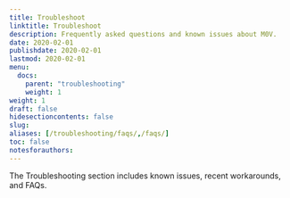 ```yaml
---
title: Troubleshoot 
linktitle: Troubleshoot
description: Frequently asked questions and known issues about M0V.
date: 2020-02-01
publishdate: 2020-02-01
lastmod: 2020-02-01
menu:
  docs:
    parent: "troubleshooting"
    weight: 1
weight: 1	
draft: false
hidesectioncontents: false
slug:
aliases: [/troubleshooting/faqs/,/faqs/]
toc: false
notesforauthors:
---
```


The Troubleshooting section includes known issues, recent workarounds, and FAQs.



